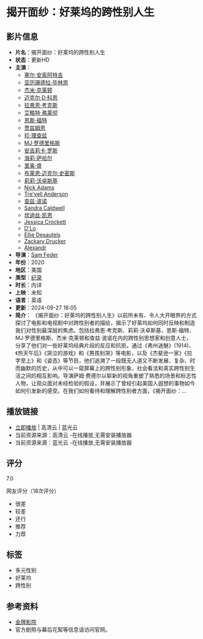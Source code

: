 # 揭开面纱：好莱坞的跨性别人生

## 影片信息

- **片名**：揭开面纱：好莱坞的跨性别人生
- **状态**：更新HD
- **主演**：
  - [塞尔·安索阿特吉](https://www.ydcchj.com/vodsearch/actor/%E5%A1%9E%E5%B0%94%C2%B7%E5%AE%89%E7%B4%A2%E9%98%BF%E7%89%B9%E5%90%89.html)
  - [亚历珊德拉·毕林思](https://www.ydcchj.com/vodsearch/actor/%E4%BA%9A%E5%8E%86%E7%8F%8A%E5%BE%B7%E6%8B%89%C2%B7%E6%AF%95%E6%9E%97%E6%80%9D.html)
  - [杰米·克莱顿](https://www.ydcchj.com/vodsearch/actor/%E6%9D%B0%E7%B1%B3%C2%B7%E5%85%8B%E8%8E%B1%E9%A1%BF.html)
  - [迈克尔·D·科恩](https://www.ydcchj.com/vodsearch/actor/%E8%BF%88%E5%85%8B%E5%B0%94%C2%B7D%C2%B7%E7%A7%91%E6%81%A9.html)
  - [拉弗恩·考克斯](https://www.ydcchj.com/vodsearch/actor/%E6%8B%89%E5%BC%97%E6%81%A9%C2%B7%E8%80%83%E5%85%8B%E6%96%AF.html)
  - [艾略特·弗莱彻](https://www.ydcchj.com/vodsearch/actor/%E8%89%BE%E7%95%A5%E7%89%B9%C2%B7%E5%BC%97%E8%8E%B1%E5%BD%BB.html)
  - [恩斯·福特](https://www.ydcchj.com/vodsearch/actor/%E6%81%A9%E6%96%AF%C2%B7%E7%A6%8F%E7%89%B9.html)
  - [贾兹姆恩](https://www.ydcchj.com/vodsearch/actor/%E8%B4%BE%E5%85%B9%E5%A7%86%E6%81%A9.html)
  - [珍·理查兹](https://www.ydcchj.com/vodsearch/actor/%E7%8F%8D%C2%B7%E7%90%86%E6%9F%A5%E5%85%B9.html)
  - [MJ·罗德里格斯](https://www.ydcchj.com/vodsearch/actor/MJ%C2%B7%E7%BD%97%E5%BE%B7%E9%87%8C%E6%A0%BC%E6%96%AF.html)
  - [安吉莉卡·罗斯](https://www.ydcchj.com/vodsearch/actor/%E5%AE%89%E5%90%89%E8%8E%89%E5%8D%A1%C2%B7%E7%BD%97%E6%96%AF.html)
  - [海莉·萨哈尔](https://www.ydcchj.com/vodsearch/actor/%E6%B5%B7%E8%8E%89%C2%B7%E8%90%A8%E5%93%88%E5%B0%94.html)
  - [里奥·盛](https://www.ydcchj.com/vodsearch/actor/%E9%87%8C%E5%A5%A5%C2%B7%E7%9B%9B.html)
  - [布莱恩·迈克尔·史密斯](https://www.ydcchj.com/vodsearch/actor/%E5%B8%83%E8%8E%B1%E6%81%A9%C2%B7%E8%BF%88%E5%85%8B%E5%B0%94%C2%B7%E5%8F%B2%E5%AF%86%E6%96%AF.html)
  - [莉莉·沃卓斯基](https://www.ydcchj.com/vodsearch/actor/%E8%8E%89%E8%8E%89%C2%B7%E6%B2%83%E5%8D%93%E6%96%AF%E5%9F%BA.html)
  - [Nick Adams](https://www.ydcchj.com/vodsearch/actor/Nick+Adams.html)
  - [Tre'vell Anderson](https://www.ydcchj.com/vodsearch/actor/Tre%26amp%3B%23039%3Bvell+Anderson.html)
  - [查兹·波诺](https://www.ydcchj.com/vodsearch/actor/%E6%9F%A5%E5%85%B9%C2%B7%E6%B3%A2%E8%AF%BA.html)
  - [Sandra Caldwell](https://www.ydcchj.com/vodsearch/actor/Sandra+Caldwell.html)
  - [坎迪丝·凯恩](https://www.ydcchj.com/vodsearch/actor/%E5%9D%8E%E8%BF%AA%E4%B8%9D%C2%B7%E5%87%AF%E6%81%A9.html)
  - [Jessica Crockett](https://www.ydcchj.com/vodsearch/actor/Jessica+Crockett.html)
  - [D'Lo](https://www.ydcchj.com/vodsearch/actor/D%26amp%3B%23039%3BLo.html)
  - [Ellie Desautels](https://www.ydcchj.com/vodsearch/actor/Ellie+Desautels.html)
  - [Zackary Drucker](https://www.ydcchj.com/vodsearch/actor/Zackary+Drucker.html)
  - [Alexandr](https://www.ydcchj.com/vodsearch/actor/Alexandr.html)
- **导演**：[Sam Feder](https://www.ydcchj.com/vodsearch/director/Sam+Feder.html)
- **年份**：2020
- **地区**：美国
- **类型**：[纪录](https://www.ydcchj.com/vodsearch/class/%E7%BA%AA%E5%BD%95.html)
- **时长**：内详
- **上映**：未知
- **语言**：英语
- **更新**：2024-09-27 18:05
- **简介**：
  《揭开面纱：好莱坞的跨性别人生》以前所未有、令人大开眼界的方式探讨了电影和电视剧中对跨性别者的描绘，揭示了好莱坞如何同时反映和制造我们对性别最深层的焦虑。包括拉弗恩·考克斯、莉莉·沃卓斯基、恩斯·福特、MJ·罗德里格斯、杰米·克莱顿和查兹·波诺在内的跨性别思想家和创意人士，分享了他们对一些好莱坞经典片段的反应和抗拒。通过《弗州迷魅》(1914)、《热天午后》《哭泣的游戏》和《男孩别哭》等电影，以及《杰斐逊一家》《拉字至上》和《姿态》等节目，他们追溯了一段既无人道又不断发展、复杂、时而幽默的历史，从中可以一窥屏幕上的跨性别形象、社会看法和真实跨性别生活之间的相互影响。导演萨姆·费德尔以崭新的视角重塑了熟悉的场景和标志性人物，让观众面对未经检验的假设，并展示了曾经引起美国人遐想的事物如今如何引发新的感受。在我们如何看待和理解跨性别者方面，《揭开面纱：...

## 播放链接

- [立即播放](https://www.ydcchj.com/yddetail/12896.html) | 高清云 | 蓝光云
- 当前资源来源：高清云 -在线播放,无需安装播放器
- 当前资源来源：蓝光云 -在线播放,无需安装播放器

## 评分

7.0

网友评分（18次评分）

- 很差
- 较差
- 还行
- 推荐
- 力荐

## 标签

- 多元性别
- 好莱坞
- 跨性别

## 参考资料

- [金牌影院](https://www.ydcchj.com)
- 官方剧照与幕后花絮等信息请访问官网。